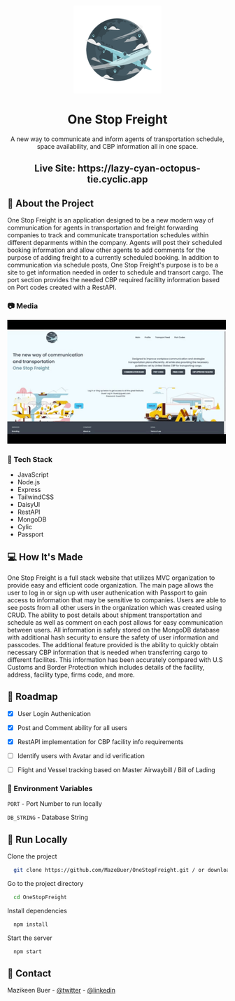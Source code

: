 <div align="center">

  <img src="public/images/OneStopLogo.png" alt="logo" width="200" height="auto" />
  <h1>One Stop Freight</h1>
  
<p>A new way to communicate and inform agents of transportation schedule, space availability, and CBP information all in one space. </p>

<h2>Live Site: https://lazy-cyan-octopus-tie.cyclic.app </h2>
</div>

## :star2: About the Project
One Stop Freight is an application designed to be a new modern way of communication for agents in transportation and freight forwarding companies to track and communicate transportation schedules within different deparments within the company. Agents will post their scheduled booking information and allow other agents to add comments for the purpose of adding freight to a currently scheduled booking. In addition to communication via schedule posts, One Stop Freight's purpose is to be a site to get information needed in order to schedule and transort cargo. The port section provides the needed CBP required facililty information based on Port codes created with a RestAPI. 

### :camera: Media
<img src="public/images/OneStopFreight.gif" alt="logo" width="500" height="auto" />
 
### :space_invader: Tech Stack
  <ul>
    <li>JavaScript</li>
    <li>Node.js</li>
    <li>Express</li>
    <li>TailwindCSS</li>
    <li>DaisyUI</li>
    <li>RestAPI</li>
    <li>MongoDB</li>
    <li>Cylic</li>
    <li>Passport</li>
  </ul>

<!-- Usage -->
## :computer: How It's Made
<p>One Stop Freight is a full stack website that utilizes MVC organization to provide easy and efficient code organization. The main page allows the user to log in or sign up with user authenication with Passport to gain access to information that may be sensitive to companies. Users are able to see posts from all other users in the organization which was created using CRUD. The ability to post details about shipment transportation and schedule as well as comment on each post allows for easy communication between users. All information is safely stored on the MongoDB database with additional hash security to ensure the safety of user information and passcodes. The additional feature provided is the ability to quickly obtain necessary CBP information that is needed when transferring cargo to different facilites. This information has been accurately compared with U.S Customs and Border Protection which includes details of the facility, address, facility type, firms code, and more.</p>



<!-- Roadmap -->
## :compass: Roadmap

* [x] User Login Authenication
* [x] Post and Comment ability for all users 
* [x] RestAPI implementation for CBP facility info requirements
* [ ] Identify users with Avatar and id verification
* [ ] Flight and Vessel tracking based on Master Airwaybill / Bill of Lading


### :key: Environment Variables
`PORT` - Port Number to run locally

`DB_STRING` - Database String

<!-- Run Locally -->
## 	:toolbox: Run Locally

Clone the project

```bash
  git clone https://github.com/MazeBuer/OneStopFreight.git / or download Zip file
```

Go to the project directory

```bash
  cd OneStopFreight
```

Install dependencies

```bash
  npm install
```

Start the server

```bash
  npm start
```

<!-- Contact -->
## :handshake: Contact

Mazikeen Buer - [@twitter](https://twitter.com/Buer_Maze) - [@linkedin](https://www.linkedin.com/in/mazebuer)

